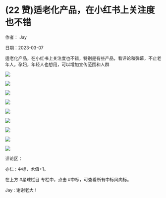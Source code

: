 
# (22 赞)适老化产品，在小红书上关注度也不错

作者： Jay

日期：2023-03-07

适老化产品，在小红书上关注度也不错，特别是有些产品，看评论和弹幕，不止老年人，孕妇，年轻人也想用，可以增加宣传范围和人群

![](img/zhonglaonian_2038.png)

 

 

![](img/zhonglaonian_2043.png)

 

 

![](img/zhonglaonian_2048.png)

 

 

![](img/zhonglaonian_2053.png)

 

 

![](img/zhonglaonian_2058.png)

 

 

![](img/zhonglaonian_2063.png)

 

 

![](img/zhonglaonian_2068.png)

 

 

![](img/zhonglaonian_2073.png)

 

 

![](img/zhonglaonian_2078.png)

评论区：

亦仁 : 中标，术值+1。

在上方 #星球栏目  专栏中，点击 #中标，可查看所有中标风向标。

Jay : 谢谢老大！
